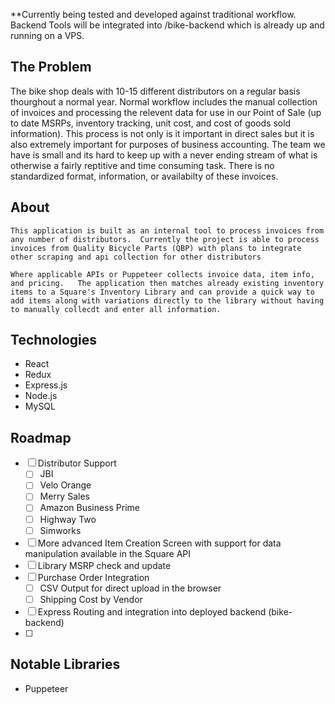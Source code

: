 
**Currently being tested and developed against traditional workflow.  Backend Tools will be integrated into /bike-backend which is already up and running on a VPS. 

## The Problem
The bike shop deals with 10-15 different distributors on a regular basis thourghout a normal year.  Normal workflow includes the manual collection of invoices and processing the relevent data for use in our Point of Sale (up to date MSRPs, inventory tracking, unit cost, and cost of goods sold information).  This process is not only is it important in direct sales but it is also extremely important for purposes of business accounting.  The team we have is small and its hard to keep up with a never ending stream of what is otherwise a fairly reptitive and time consuming task.  There is no standardized format, information, or availabilty of these invoices.  

## About
    This application is built as an internal tool to process invoices from any number of distributors.  Currently the project is able to process invoices from Quality Bicycle Parts (QBP) with plans to integrate other scraping and api collection for other distributors

    Where applicable APIs or Puppeteer collects invoice data, item info, and pricing.   The application then matches already existing inventory items to a Square's Inventory Library and can provide a quick way to add items along with variations directly to the library without having to manually collecdt and enter all information. 

## Technologies
* React
* Redux
* Express.js
* Node.js
* MySQL

## Roadmap
- [ ] Distributor Support
    - [ ] JBI
    - [ ] Velo Orange
    - [ ] Merry Sales
    - [ ] Amazon Business Prime
    - [ ] Highway Two
    - [ ] Simworks
 - [ ] More advanced Item Creation Screen with support for data manipulation available in the Square API
 - [ ] Library MSRP check and update
 - [ ] Purchase Order Integration
    - [ ] CSV Output for direct upload in the browser
    - [ ] Shipping Cost by Vendor
 - [ ] Express Routing and integration into deployed backend (bike-backend)
 - [ ] 

## Notable Libraries
* Puppeteer 
 
